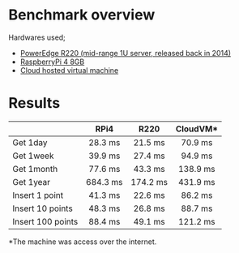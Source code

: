 # Benchmark overview

Hardwares used;

- [PowerEdge R220 (mid-range 1U server, released back in 2014)](https://github.com/self-host/self-host/blob/main/docs/benchmark_poweredge_r220.md)
- [RaspberryPi 4 8GB](https://github.com/self-host/self-host/blob/main/docs/benchmark_rpi4.md)
- [Cloud hosted virtual machine](https://github.com/self-host/self-host/blob/main/docs/benchmark_cloud_vm.md)


# Results

|                   |   RPi4   |   R220   | CloudVM* |
|-------------------|:--------:|:--------:|:--------:|
| Get 1day          |  28.3 ms |  21.5 ms |  70.9 ms |
| Get 1week         |  39.9 ms |  27.4 ms |  94.9 ms |
| Get 1month        |  77.6 ms |  43.3 ms | 138.9 ms |
| Get 1year         | 684.3 ms | 174.2 ms | 431.9 ms |
| Insert 1 point    |  41.3 ms |  22.6 ms |  86.2 ms |
| Insert 10 points  |  48.3 ms |  26.8 ms |  88.7 ms |
| Insert 100 points |  88.4 ms |  49.1 ms | 121.2 ms |

*The machine was access over the internet.

